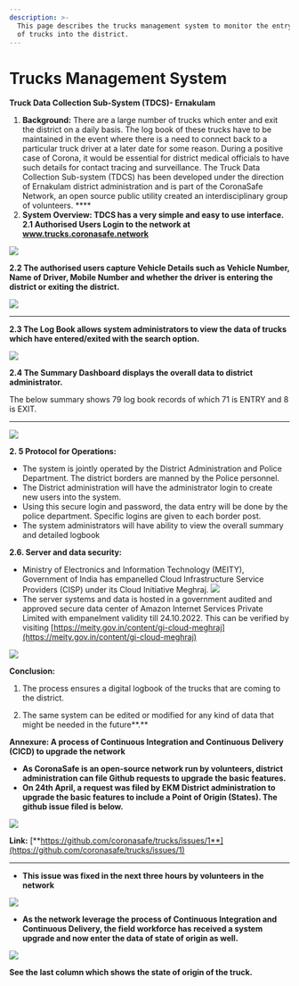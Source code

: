 ```yaml
---
description: >-
  This page describes the trucks management system to monitor the entry and exit
  of trucks into the district.
---
```


# Trucks Management System

**Truck Data Collection Sub-System \(TDCS\)- Ernakulam**  


1. **Background:** There are a large number of trucks which enter and exit the district on a daily basis. The log book of these trucks have to be maintained in the event where there is a need to connect back to a particular truck driver at a later date for some reason. During a positive case of Corona, it would be essential for district medical officials to have such details for contact tracing and surveillance.  The Truck Data Collection Sub-system \(TDCS\) has been developed under the direction of Ernakulam district administration and is part of the CoronaSafe Network, an open source public utility created an interdisciplinary group of volunteers.  ****
2. **System Overview: TDCS has a very simple and easy to use interface.  2.1 Authorised Users Login to the network at** [**www.trucks.coronasafe.network**  ](http://www.trucks.coronasafe.network)

![](https://lh3.googleusercontent.com/OuZD6nSFgpV3jjb9Aji86cQ3I4pexjSRrdqJPaZ4uoiCobA4C6oXLSUidrattyODFbShR0RDH8LekT3Xmp-iEHE5poGOCEAw9DVLTE0e-DKLTHwLn6Ltdfq5DK27WzJbTc-SwO83)

**2.2 The authorised users capture Vehicle Details such as  Vehicle Number, Name of Driver, Mobile Number and whether the driver is entering the district or exiting the district.**  
  
![](https://lh4.googleusercontent.com/Cq7qmnftU2vu8O1lTPjT9td3sVnn1ekJ85zxwGhPjQWIeOaX5VuG6y7wW74kXuF__Rp9F6gTrOpkrvCdcfUbJ8DQnbR0cB-OxI0KtN2KsqXhB2pEnG3Q-C2ut3CkFaNDEgoKy3w3)  
****

**2.3 The Log Book allows system administrators to view the data of trucks which have entered/exited with the search option.**  


![](https://lh5.googleusercontent.com/xSsbJIsfTucxK62zBpFBcwfgOYa_VVQJd60CfLtcn8cOlILH7crSlONA-hc1nXpP2AiMo1x9XKPEAo1W1tsoHLNW4TDXDi7uTBpMfuAZOVHNsrk17tVPFzqhVAQL89dUaKfSf56W)

**2.4 The Summary Dashboard displays the overall data to district administrator.**  
  
The below summary shows 79 log book records of which 71 is ENTRY and 8 is EXIT.  
  
****

![](https://lh5.googleusercontent.com/3owJJOPRiaMX3moP0me2xJNmRqOM7G7zp7vEWTPAHa3bYzykJLecrX1enu2k9SXAfxTFjv12An6oVo7Hp4MXEZsnUjBSkcC1m7tYBT8ZQhQgNNVwwTIe0gTvD8UXAerTlISQCHwl)

**2. 5 Protocol for Operations:**  


* The system is jointly operated by the District Administration and Police Department. The district borders are manned by the Police personnel. 
* The District administration will have the administrator login to create new users into the system. 
* Using this secure login and password, the data entry will be done by the police department. Specific logins are given to each border post. 
* The system administrators will have ability to view the overall summary and detailed logbook

**2.6. Server and data security:**  
  
  


* Ministry of Electronics and Information Technology \(MEITY\), Government of India has empanelled Cloud Infrastructure Service Providers \(CISP\) under its Cloud Initiative Meghraj. ![](https://lh3.googleusercontent.com/w4UQhwAbYHl-OnZuPjN4--4Z-8DFQ13ZI3_0PU4vijDuMJp3u61SSjAouUyo5NtQGIjnuHhvPaAr6o1lx61RtlGCRvOaQSCFX4L9MTQgHDV4KTk8Z_pLrPSj1aXzloVpS7QINVvW)
* The server systems and data is hosted in a government audited and approved secure data center of Amazon Internet Services Private Limited with empanelment validity till 24.10.2022. This can be verified by visiting [https://meity.gov.in/content/gi-cloud-meghraj](https://meity.gov.in/content/gi-cloud-meghraj)

![](https://lh3.googleusercontent.com/fgvRBV9gxvfTegMBzzgKIivEw-if_igaI1lfamAWlfBSFEueXBrXy6Mp0CS9Toh6P7uV0N8R4E0Cs7m5whRe5sZQp7FtGIfNzKSnBF5HxtU9fTTFy7oNf6rG0p66yeTWE4osoLvX)

**Conclusion:**  
  
1. The process ensures a digital logbook of the trucks that are coming to the district.  
  
2. The same system can be edited or modified for any kind of data that might be needed in the future**.**  


**Annexure:  A process of Continuous Integration and Continuous Delivery \(CICD\) to upgrade the network**  


* **As CoronaSafe is an open-source network run by volunteers, district administration can file Github requests to upgrade the basic features.**  
* **On 24th April, a request was filed by EKM District administration to upgrade the basic features to include a Point of Origin \(States\). The github issue filed is below.**  

![](https://lh6.googleusercontent.com/8IZNa396vHexMgUZSKHmca3Mvs5ORwEERgunsbpjhbmtZxmiAS-PyTm9_1jjsdbXLMduWTbAWwHEnprxWqyq3Qyb7bjLQBRK84TIRIbSh90IkIGPOLW0zCvJ5a9F_Ws5P4i71dir)  
  
**Link:** [**https://github.com/coronasafe/trucks/issues/1**](https://github.com/coronasafe/trucks/issues/1)  
****

* **This issue was fixed in the next three hours by volunteers in the network**

![](https://lh6.googleusercontent.com/vULl7yl-CVnGsdkOUwzRAsRGxfS52HY7WMr5Dw793PDDxV7buD_G4sT15MdxVNnzjIvVueOCk-oUtLlRrXYJZeEnC0v5TAGF6CRNlWKp3ftr2sSKMkOYOP_7niBILioTdzTafggi)

* **As the network leverage the process of Continuous Integration and Continuous Delivery, the field workforce has received a system upgrade and now enter the data of state of origin as well.**

![](https://lh6.googleusercontent.com/XYCwz4opzMThtL4W-7ValmJTMDmQFRTZ2wS8Aq8mDStGCUeVpn46Xe_xqNAz08bg5TipyxMm8KPh8cJC8UNg_3HnqfaOimgYzUvAEn_Yw7w8Ha-NlHrJTBUesUM9_jNkpW9XWmO5)

**See the last column which shows the state of origin of the truck.**  
  
  
  


